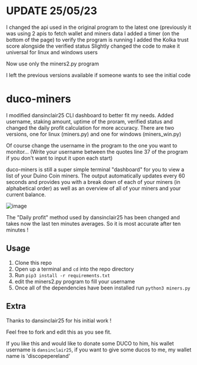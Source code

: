 # UPDATE 25/05/23

I changed the api used in the original program to the latest one (previously it was using 2 apis to fetch wallet and miners data
I added a timer (on the bottom of the page) to verify the program is running
I added the Kolka trust score alongside the verified status
Slightly changed the code to make it universal for linux and windows users

Now use only the miners2.py program

I left the previous versions available if someone wants to see the initial code

# duco-miners

I modified dansinclair25 CLI dashboard to better fit my needs. Added username, staking amount, uptime of the proram, verified status and changed the daily profit calculation for more accuracy.
There are two versions, one for linux (miners.py) and one for windows (miners_win.py)

Of course change the username in the program to the one you want to monitor... (Write your username between the quotes line 37 of the program if you don't want to input it upon each start)

duco-miners is still a super simple terminal "dashboard" for you to view a list of your Duino Coin miners. The output automatically updates every 60 seconds and provides you with a break down of each of your miners (in alphabetical order) as well as an overview of all of your miners and your current balance.

![image](https://github.com/jpx13/duco-miners/assets/19504251/ce925481-a469-4086-9157-f839b8a1d50c)

The "Daily profit" method used by dansinclair25 has been changed and takes now the last ten minutes averages. So it is most accurate after ten minutes ! 

## Usage

1. Clone this repo
2. Open up a terminal and `cd` into the repo directory
3. Run `pip3 install -r requirements.txt`
4. edit the miners2.py program to fill your username
5. Once all of the dependencies have been installed run `python3 miners.py`

## Extra
Thanks to dansinclair25 for his initial work !

Feel free to fork and edit this as you see fit. 

If you like this and would like to donate some DUCO to him, his wallet username is `dansinclair25`, if you want to give some ducos to me, my wallet name is 'discopepereland'
